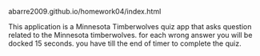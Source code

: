 abarre2009.github.io/homework04/index.html



This application is a Minnesota Timberwolves quiz app that asks question related to the Minnesota timberwolves. for each wrong answer you will be docked 15 seconds. you have till the end of timer to complete the quiz.
